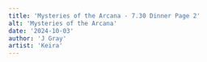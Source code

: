 ```yaml
---
title: 'Mysteries of the Arcana - 7.30 Dinner Page 2'
alt: 'Mysteries of the Arcana'
date: '2024-10-03'
author: 'J Gray'
artist: 'Keira'
---
```

